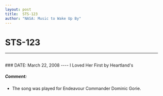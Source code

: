 ```yaml
---
layout: post
title:  STS-123
author: "NASA: Music to Wake Up By"
---
```


# STS-123
----
<br/>
### DATE: March 22, 2008
----
I Loved Her First by Heartland's

##### Comment:
* The song was played for Endeavour Commander Dominic Gorie.
